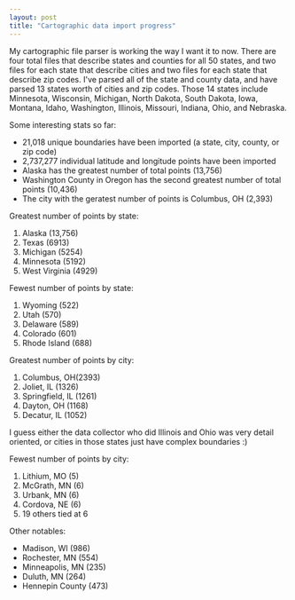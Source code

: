 ```yaml
---
layout: post
title: "Cartographic data import progress"
---
```


<p>My cartographic file parser is working the way I want it to now.  There are four total files that describe states and counties for all 50 states, and two files for each state that describe cities and two files for each state that describe zip codes.  I've parsed all of the state and county data, and have parsed 13 states worth of cities and zip codes.  Those 14 states include Minnesota, Wisconsin, Michigan, North Dakota, South Dakota, Iowa, Montana, Idaho, Washington, Illinois, Missouri, Indiana, Ohio, and Nebraska.</p>
  
<p>Some interesting stats so far:</p>
  
<ul>   
<li>21,018 unique boundaries have been imported (a state, city, county, or zip code)</li>   
<li>2,737,277 individual latitude and longitude points have been imported</li>   
<li>Alaska has the greatest number of total points (13,756)</li>   
<li>Washington County in Oregon has the second greatest number of total points (10,436)</li>   
<li>The city with the geratest number of points is Columbus, OH (2,393)</li> </ul>  
<p>Greatest number of points by state:</p>
<ol>   
<li>Alaska (13,756)</li>   
<li>Texas (6913)</li>   
<li>Michigan (5254)</li>   
<li>Minnesota (5192)</li>   
<li>West Virginia (4929)</li> 
</ol>  
<p>Fewest number of points by state:</p>
<ol>   
<li>Wyoming (522)</li>   
<li>Utah (570)</li>   
<li>Delaware (589)</li>   
<li>Colorado (601)</li>   
<li>Rhode Island (688)</li> 
</ol>  
<p>Greatest number of points by city:</p>
<ol>   
<li>Columbus, OH(2393)</li>   
<li>Joliet, IL (1326)</li>   
<li>Springfield, IL (1261)</li>   
<li>Dayton, OH (1168)</li>   
<li>Decatur, IL (1052)</li> 
</ol>  
<p>I guess either the data collector who did Illinois and Ohio was very detail oriented, or cities in those states just have complex boundaries :)</p>
  
<p>Fewest number of points by city:</p>
<ol>   
<li>Lithium, MO (5)</li>   
<li>McGrath, MN (6)</li>   
<li>Urbank, MN (6)</li>   
<li>Cordova, NE (6)</li>   
<li>19 others tied at 6</li> 
</ol>  
<p>Other notables:</p>
  
<ul>   
<li>Madison, WI (986)</li>   
<li>Rochester, MN (554)</li>   
<li>Minneapolis, MN (235)</li>   
<li>Duluth, MN (264)</li>   
<li>Hennepin County (473)</li> </ul> 
